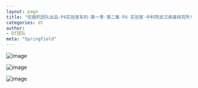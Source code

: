 ```yaml
---
layout: page
title: "挖掘机团队出品·P4实验室系列·第一季·第二集·P4 实验室-中科院武汉病毒研究所!·连载1"
categories: dt
author:
- DT团队
meta: "Springfield"
---
```


![image](../../../../image/dt/2020_09_18_dt_news3_CCP_P4_Lab_S1_2_1_1.jpg)

![image](../../../../image/dt/2020_09_18_dt_news3_CCP_P4_Lab_S1_2_1_2.jpg)

![image](../../../../image/dt/2020_09_18_dt_news3_CCP_P4_Lab_S1_2_1_3.jpg)
